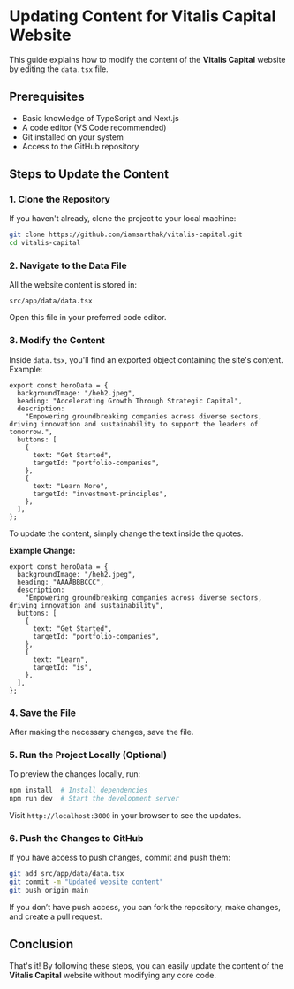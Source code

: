 # **Updating Content for Vitalis Capital Website**

This guide explains how to modify the content of the **Vitalis Capital** website by editing the `data.tsx` file.

## **Prerequisites**

- Basic knowledge of TypeScript and Next.js
- A code editor (VS Code recommended)
- Git installed on your system
- Access to the GitHub repository

## **Steps to Update the Content**

### **1. Clone the Repository**

If you haven't already, clone the project to your local machine:

```sh
git clone https://github.com/iamsarthak/vitalis-capital.git
cd vitalis-capital
```

### **2. Navigate to the Data File**

All the website content is stored in:

```
src/app/data/data.tsx
```

Open this file in your preferred code editor.

### **3. Modify the Content**

Inside `data.tsx`, you'll find an exported object containing the site's content. Example:

```tsx
export const heroData = {
  backgroundImage: "/heh2.jpeg",
  heading: "Accelerating Growth Through Strategic Capital",
  description:
    "Empowering groundbreaking companies across diverse sectors, driving innovation and sustainability to support the leaders of tomorrow.",
  buttons: [
    {
      text: "Get Started",
      targetId: "portfolio-companies",
    },
    {
      text: "Learn More",
      targetId: "investment-principles",
    },
  ],
};
```

To update the content, simply change the text inside the quotes.

**Example Change:**

```tsx
export const heroData = {
  backgroundImage: "/heh2.jpeg",
  heading: "AAAABBBCCC",
  description:
    "Empowering groundbreaking companies across diverse sectors, driving innovation and sustainability",
  buttons: [
    {
      text: "Get Started",
      targetId: "portfolio-companies",
    },
    {
      text: "Learn",
      targetId: "is",
    },
  ],
};
```

### **4. Save the File**

After making the necessary changes, save the file.

### **5. Run the Project Locally (Optional)**

To preview the changes locally, run:

```sh
npm install  # Install dependencies
npm run dev  # Start the development server
```

Visit `http://localhost:3000` in your browser to see the updates.

### **6. Push the Changes to GitHub**

If you have access to push changes, commit and push them:

```sh
git add src/app/data/data.tsx
git commit -m "Updated website content"
git push origin main
```

If you don’t have push access, you can fork the repository, make changes, and create a pull request.

## **Conclusion**

That's it! By following these steps, you can easily update the content of the **Vitalis Capital** website without modifying any core code.
